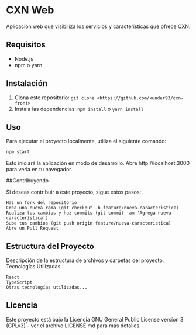 # CXN Web 

Aplicación web que visibiliza los servicios y características que ofrece CXN.

## Requisitos

- Node.js
- npm o yarn

## Instalación
 
1. Clona este repositorio: `git clone <https://github.com/kunder93/cxn-front>`
2. Instala las dependencias: `npm install` o `yarn install`

## Uso

Para ejecutar el proyecto localmente, utiliza el siguiente comando:

```bash
npm start
```
Esto iniciará la aplicación en modo de desarrollo.
Abre http://localhost:3000 para verla en tu navegador.


##Contribuyendo

Si deseas contribuir a este proyecto, sigue estos pasos:

    Haz un fork del repositorio
    Crea una nueva rama (git checkout -b feature/nueva-caracteristica)
    Realiza tus cambios y haz commits (git commit -am 'Agrega nueva característica')
    Sube tus cambios (git push origin feature/nueva-caracteristica)
    Abre un Pull Request

## Estructura del Proyecto

Descripción de la estructura de archivos y carpetas del proyecto.
Tecnologías Utilizadas

    React
    TypeScript
    Otras tecnologías utilizadas...

## Licencia

Este proyecto está bajo la Licencia GNU General Public License  version 3  (GPLv3) - ver el archivo LICENSE.md para más detalles.

